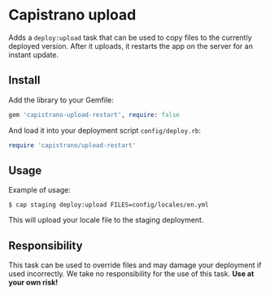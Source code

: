 # Capistrano upload

Adds a `deploy:upload` task that can be used to copy files to the currently deployed version.
After it uploads, it restarts the app on the server for an instant update.

## Install

Add the library to your Gemfile:

```ruby
gem 'capistrano-upload-restart', require: false
```

And load it into your deployment script `config/deploy.rb`:

```ruby
require 'capistrano/upload-restart'
```

## Usage

Example of usage:

```
$ cap staging deploy:upload FILES=config/locales/en.yml
```

This will upload your locale file to the staging deployment.

## Responsibility

This task can be used to override files and may damage your deployment if used incorrectly. We take no responsibility for the use of this task. **Use at your own risk!**
